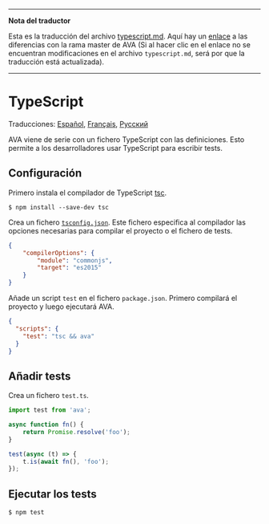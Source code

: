___
**Nota del traductor**

Esta es la traducción del archivo [typescript.md](https://github.com/sindresorhus/ava/blob/master/typescript.md). Aquí hay un [enlace](https://github.com/sindresorhus/ava/compare/8e2f3dca177a4283ad882596d3c1425cabb998ef...master#diff-60cce07a584082115d230f2e3d571ad6) a las diferencias con la rama master de AVA (Si al hacer clic en el enlace no se encuentran modificaciones en el archivo `typescript.md`, será por que la traducción está actualizada).
___
# TypeScript

Traducciones: [Español](https://github.com/sindresorhus/ava-docs/blob/master/es_ES/docs/recipes/typescript.md),
[Français](https://github.com/sindresorhus/ava-docs/blob/master/fr_FR/docs/recipes/typescript.md), [Русский](https://github.com/sindresorhus/ava-docs/blob/master/ru_RU/docs/recipes/typescript.md)

AVA viene de serie con un fichero TypeScript con las definiciones. Esto permite a los desarrolladores usar TypeScript para escribir tests.

## Configuración

Primero instala el compilador de TypeScript [tsc](https://github.com/Microsoft/TypeScript).

```
$ npm install --save-dev tsc
```

Crea un fichero [`tsconfig.json`](https://github.com/Microsoft/TypeScript/wiki/tsconfig.json). Este fichero especifica al compilador las opciones necesarias para compilar el proyecto o el fichero de tests.

```json
{
	"compilerOptions": {
		"module": "commonjs",
		"target": "es2015"
	}
}
```

Añade un script `test` en el fichero `package.json`. Primero compilará el proyecto y luego ejecutará AVA.

```json
{
  "scripts": {
    "test": "tsc && ava"
  }
}
```


## Añadir tests

Crea un fichero `test.ts`.

```ts
import test from 'ava';

async function fn() {
    return Promise.resolve('foo');
}

test(async (t) => {
    t.is(await fn(), 'foo');
});
```


## Ejecutar los tests

```
$ npm test
```
